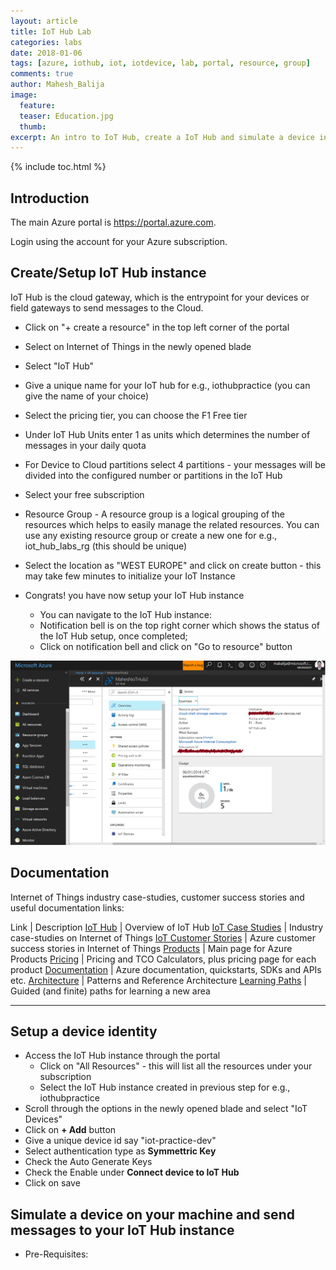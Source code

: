 ```yaml
---
layout: article
title: IoT Hub Lab
categories: labs
date: 2018-01-06
tags: [azure, iothub, iot, iotdevice, lab, portal, resource, group]
comments: true
author: Mahesh_Balija
image:
  feature: 
  teaser: Education.jpg
  thumb: 
excerpt: An intro to IoT Hub, create a IoT Hub and simulate a device in your machine and push messages to cloud (IoT Hub).
---
```

{% include toc.html %}

## Introduction

The main Azure portal is <a href="https://portal.azure.com" target="portal">https://portal.azure.com</a>.

Login using the account for your Azure subscription.

## Create/Setup IoT Hub instance

IoT Hub is the cloud gateway, which is the entrypoint for your devices or field gateways to 
send messages to the Cloud.

- Click on "+ create a resource" in the top left corner of the portal
- Select on Internet of Things in the newly opened blade
- Select "IoT Hub"
- Give a unique name for your IoT hub for e.g., iothubpractice (you can give the name of your choice)
- Select the pricing tier, you can choose the F1 Free tier
- Under IoT Hub Units enter 1 as units which determines the number of messages in your daily quota
- For Device to Cloud partitions select 4 partitions - your messages will be divided into the configured number
or partitions in the IoT Hub
- Select your free subscription
- Resource Group - A resource group is a logical grouping of the resources which helps to easily manage the related resources. You can use any existing resource group or create a new one for e.g., iot_hub_labs_rg (this should be unique)
- Select the location as "WEST EUROPE" and click on create button - this may take few minutes to initialize your IoT Instance
- Congrats! you have now setup your IoT Hub instance  

    - You can navigate to the IoT Hub instance:
    - Notification bell is on the top right corner which shows the status of the IoT Hub setup, once completed;
    - Click on notification bell and click on "Go to resource" button

![](/labs/iothub/images/iothub-creation-page.png)

## Documentation

Internet of Things industry case-studies, customer success stories and useful documentation links:

Link | Description
<a href="https://docs.microsoft.com/en-us/azure/iot-hub/" target="azuredocs">IoT Hub</a> | Overview of IoT Hub 
<a href="https://azure.microsoft.com/en-gb/case-studies/?term=Internet+of+Things" target="microsoft_case-studies">IoT Case Studies</a> | Industry case-studies on Internet of Things
<a href="http://customers.microsoft.com/en-us/search?sq=Internet%20of%20Things&ff=&p=0&so=story_publish_date%20desc" target="microsoft_customer_stories">IoT Customer Stories</a> | Azure customer success stories in Internet of Things 
<a href="https://azure.microsoft.com/en-us/services" target="azuredocs">Products</a> | Main page for Azure Products
<a href="https://azure.microsoft.com/en-us/pricing" target="azuredocs">Pricing</a> | Pricing and TCO Calculators, plus pricing page for each product
<a href="https://docs.microsoft.com/en-us/azure" target="azuredocs">Documentation</a> | Azure documentation, quickstarts, SDKs and APIs etc.
<a href="https://docs.microsoft.com/en-us/azure/index#pivot=architecture" target="azuredocs">Architecture</a> | Patterns and Reference Architecture 
<a href="https://azure.microsoft.com/en-us/documentation/learning-paths" target="azuredocs">Learning Paths</a> | Guided (and finite) paths for learning a new area  

------------------------------------------------------------------

## Setup a device identity

-   Access the IoT Hub instance through the portal
    - Click on "All Resources" - this will list all the resources under your subscription
    - Select the IoT Hub instance created in previous step for e.g., iothubpractice
-   Scroll through the options in the newly opened blade and select "IoT Devices"
-   Click on **+ Add** button
-   Give a unique device id say "iot-practice-dev"
-   Select authentication type as **Symmettric Key**
-   Check the Auto Generate Keys
-   Check the Enable under **Connect device to IoT Hub**
-   Click on save

## Simulate a device on your machine and send messages to your IoT Hub instance

-   Pre-Requisites: